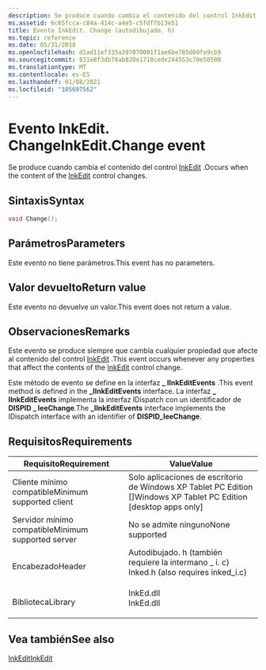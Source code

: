 ```yaml
---
description: Se produce cuando cambia el contenido del control InkEdit.
ms.assetid: 6c65fcca-c84a-414c-a4e5-c5fdffb13e51
title: Evento InkEdit. Change (autodibujado. h)
ms.topic: reference
ms.date: 05/31/2018
ms.openlocfilehash: d1ad11ef335a397070001f1ae6be785d60fe9cb9
ms.sourcegitcommit: 831e8f3db78ab820e1710cede244553c70e50500
ms.translationtype: MT
ms.contentlocale: es-ES
ms.lasthandoff: 01/08/2021
ms.locfileid: "105697562"
---
```

# <a name="inkeditchange-event"></a><span data-ttu-id="f7319-103">Evento InkEdit. Change</span><span class="sxs-lookup"><span data-stu-id="f7319-103">InkEdit.Change event</span></span>

<span data-ttu-id="f7319-104">Se produce cuando cambia el contenido del control [InkEdit](inkedit-control-reference.md) .</span><span class="sxs-lookup"><span data-stu-id="f7319-104">Occurs when the content of the [InkEdit](inkedit-control-reference.md) control changes.</span></span>

## <a name="syntax"></a><span data-ttu-id="f7319-105">Sintaxis</span><span class="sxs-lookup"><span data-stu-id="f7319-105">Syntax</span></span>


```C++
void Change();
```



## <a name="parameters"></a><span data-ttu-id="f7319-106">Parámetros</span><span class="sxs-lookup"><span data-stu-id="f7319-106">Parameters</span></span>

<span data-ttu-id="f7319-107">Este evento no tiene parámetros.</span><span class="sxs-lookup"><span data-stu-id="f7319-107">This event has no parameters.</span></span>

## <a name="return-value"></a><span data-ttu-id="f7319-108">Valor devuelto</span><span class="sxs-lookup"><span data-stu-id="f7319-108">Return value</span></span>

<span data-ttu-id="f7319-109">Este evento no devuelve un valor.</span><span class="sxs-lookup"><span data-stu-id="f7319-109">This event does not return a value.</span></span>

## <a name="remarks"></a><span data-ttu-id="f7319-110">Observaciones</span><span class="sxs-lookup"><span data-stu-id="f7319-110">Remarks</span></span>

<span data-ttu-id="f7319-111">Este evento se produce siempre que cambia cualquier propiedad que afecte al contenido del control [InkEdit](inkedit-control-reference.md) .</span><span class="sxs-lookup"><span data-stu-id="f7319-111">This event occurs whenever any properties that affect the contents of the [InkEdit](inkedit-control-reference.md) control change.</span></span>

<span data-ttu-id="f7319-112">Este método de evento se define en la interfaz **\_ IInkEditEvents** .</span><span class="sxs-lookup"><span data-stu-id="f7319-112">This event method is defined in the **\_IInkEditEvents** interface.</span></span> <span data-ttu-id="f7319-113">La interfaz **\_ IInkEditEvents** implementa la interfaz IDispatch con un identificador de **DISPID \_ IeeChange**.</span><span class="sxs-lookup"><span data-stu-id="f7319-113">The **\_IInkEditEvents** interface implements the IDispatch interface with an identifier of **DISPID\_IeeChange**.</span></span>

## <a name="requirements"></a><span data-ttu-id="f7319-114">Requisitos</span><span class="sxs-lookup"><span data-stu-id="f7319-114">Requirements</span></span>



| <span data-ttu-id="f7319-115">Requisito</span><span class="sxs-lookup"><span data-stu-id="f7319-115">Requirement</span></span> | <span data-ttu-id="f7319-116">Value</span><span class="sxs-lookup"><span data-stu-id="f7319-116">Value</span></span> |
|-------------------------------------|---------------------------------------------------------------------------------------------------------------|
| <span data-ttu-id="f7319-117">Cliente mínimo compatible</span><span class="sxs-lookup"><span data-stu-id="f7319-117">Minimum supported client</span></span><br/> | <span data-ttu-id="f7319-118">Solo aplicaciones de escritorio de Windows XP Tablet PC Edition \[\]</span><span class="sxs-lookup"><span data-stu-id="f7319-118">Windows XP Tablet PC Edition \[desktop apps only\]</span></span><br/>                                                 |
| <span data-ttu-id="f7319-119">Servidor mínimo compatible</span><span class="sxs-lookup"><span data-stu-id="f7319-119">Minimum supported server</span></span><br/> | <span data-ttu-id="f7319-120">No se admite ninguno</span><span class="sxs-lookup"><span data-stu-id="f7319-120">None supported</span></span><br/>                                                                                     |
| <span data-ttu-id="f7319-121">Encabezado</span><span class="sxs-lookup"><span data-stu-id="f7319-121">Header</span></span><br/>                   | <dl> <span data-ttu-id="f7319-122"><dt>Autodibujado. h (también requiere la intermano \_ i. c)</dt></span><span class="sxs-lookup"><span data-stu-id="f7319-122"><dt>Inked.h (also requires inked\_i.c)</dt></span></span> </dl> |
| <span data-ttu-id="f7319-123">Biblioteca</span><span class="sxs-lookup"><span data-stu-id="f7319-123">Library</span></span><br/>                  | <dl> <span data-ttu-id="f7319-124"><dt>InkEd.dll</dt></span><span class="sxs-lookup"><span data-stu-id="f7319-124"><dt>InkEd.dll</dt></span></span> </dl>                          |



## <a name="see-also"></a><span data-ttu-id="f7319-125">Vea también</span><span class="sxs-lookup"><span data-stu-id="f7319-125">See also</span></span>

<dl> <dt>

[<span data-ttu-id="f7319-126">InkEdit</span><span class="sxs-lookup"><span data-stu-id="f7319-126">InkEdit</span></span>](inkedit-control-reference.md)
</dt> </dl>

 

 




